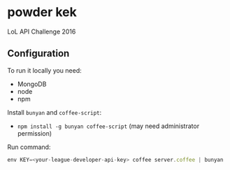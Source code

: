 # powder kek

LoL API Challenge 2016

## Configuration

To run it locally you need:
* MongoDB
* node
* npm

Install `bunyan` and `coffee-script`:
* `npm install -g bunyan coffee-script` (may need administrator permission)

Run command:
```js
env KEY=<your-league-developer-api-key> coffee server.coffee | bunyan
```
